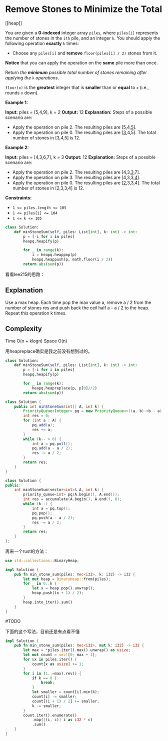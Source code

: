 # Remove Stones to Minimize the Total

[[heap]]

You are given a **0-indexed** integer array `piles`, where `piles[i]` represents the number of stones in the `ith` pile, and an integer `k`. You should apply the following operation **exactly** `k` times:

- Choose any `piles[i]` and **remove** `floor(piles[i] / 2)` stones from it.

**Notice** that you can apply the operation on the **same** pile more than once.

Return *the **minimum** possible total number of stones remaining after applying the* `k` *operations*.

`floor(x)` is the **greatest** integer that is **smaller** than or **equal** to `x` (i.e., rounds `x` down).

**Example 1:**

**Input:** piles = [5,4,9], k = 2
**Output:** 12
**Explanation:** Steps of a possible scenario are:

- Apply the operation on pile 2. The resulting piles are [5,4,<u>5</u>].
- Apply the operation on pile 0. The resulting piles are [<u>3</u>,4,5].
  The total number of stones in [3,4,5] is 12.

**Example 2:**

**Input:** piles = [4,3,6,7], k = 3
**Output:** 12
**Explanation:** Steps of a possible scenario are:

- Apply the operation on pile 2. The resulting piles are [4,3,<u>3</u>,7].
- Apply the operation on pile 3. The resulting piles are [4,3,3,<u>4</u>].
- Apply the operation on pile 0. The resulting piles are [<u>2</u>,3,3,4].
  The total number of stones in [2,3,3,4] is 12.

**Constraints:**

- `1 <= piles.length <= 105`
- `1 <= piles[i] <= 104`
- `1 <= k <= 105`



```python
class Solution:
    def minStoneSum(self, piles: List[int], k: int) -> int:
        p = [-i for i in piles]
        heapq.heapify(p)

        for _ in range(k):
            i = heapq.heappop(p)
            heapq.heappush(p, math.floor(i / 2))
        return abs(sum(p))
```

看看lee215的思路：

## Explanation
Use a max heap.
Each time pop the max value a,
remove a / 2 from the number of stones res
and push back the ceil half a - a / 2 to the heap.
Repeat this operation k times.


## Complexity
Time O(n + klogn)
Space O(n)

用heapreplace确实是我之前没有想到过的。

```python
class Solution:
    def minStoneSum(self, piles: List[int], k: int) -> int:
        p = [-i for i in piles]
        heapq.heapify(p)

        for _ in range(k):
            heapq.heapreplace(p, p[0]//2)
        return abs(sum(p))
```

```java
class Solution {
    public int minStoneSum(int[] A, int k) {
        PriorityQueue<Integer> pq = new PriorityQueue<>((a, b)->b - a);
        int res = 0;
        for (int a : A) {
            pq.add(a);
            res += a;
        }
        while (k-- > 0) {
            int a = pq.poll();
            pq.add(a - a / 2);
            res -= a / 2;
        }
        return res;
    }
}
```

```cpp
class Solution {
public:
    int minStoneSum(vector<int>& A, int k) {
        priority_queue<int> pq(A.begin(), A.end());
        int res = accumulate(A.begin(), A.end(), 0);
        while (k--) {
            int a = pq.top();
            pq.pop();
            pq.push(a - a / 2);
            res -= a / 2;
        }
        return res;
    }
};
```


再来一个rust的方法：


```rust
use std::collections::BinaryHeap;

impl Solution {
    pub fn min_stone_sum(piles: Vec<i32>, k: i32) -> i32 {
        let mut heap = BinaryHeap::from(piles);
        for _ in 0..k {
            let x = heap.pop().unwrap();
            heap.push((x + 1) / 2);
        }
        heap.into_iter().sum()
    }
}
```

#TODO

下面的这个写法，目前还是有点看不懂

```rust
impl Solution {
    pub fn min_stone_sum(piles: Vec<i32>, mut k: i32) -> i32 {
        let max = *piles.iter().max().unwrap() as usize;
        let mut count = vec![0; max + 1];
        for &x in piles.iter() {
            count[x as usize] += 1;
        }
        for i in (1..=max).rev() {
            if k == 0 {
                break;
            }
            let smaller = count[i].min(k);
            count[i] -= smaller;
            count[(i + 1) / 2] += smaller;
            k -= smaller;
        }
        count.iter().enumerate()
            .map(|(i, c)| i as i32 * c)
            .sum()
    }
}
```
